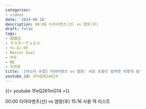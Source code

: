 ```yaml
---
categories:
- videos
date: '2024-08-16'
description: 00:00 티아라멘츠(선) vs 염왕(후)
draft: false
tags:
- 遊戯王
- マスターデュエル
- Yu-Gi-Oh
- Master Duel
- 마듀
- MD
- 유희왕
title: '[마스터 듀얼] 티아라멘츠 vs 염왕: 서로 초동이 망하면 이렇게 됨'
youtube_id: 1FeQ261mG14
---
```



{{< youtube 1FeQ261mG14 >}}

00:00 티아라멘츠(선) vs 염왕(후)
15:16 사용 덱 리스트